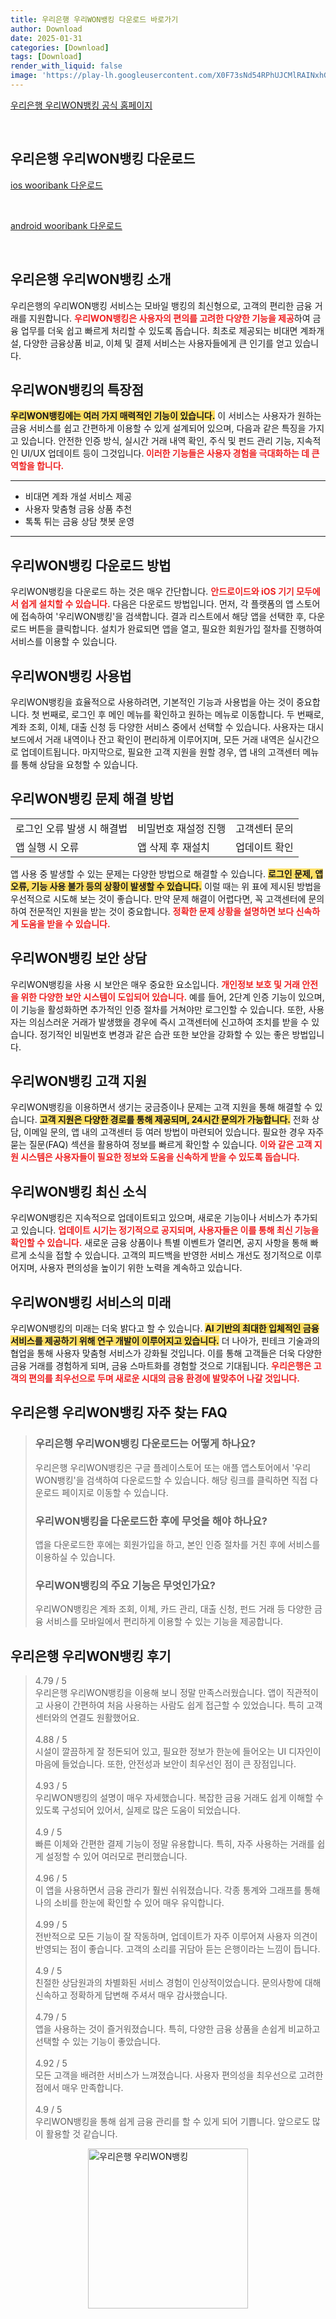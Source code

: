 ```yaml
---
title: 우리은행 우리WON뱅킹 다운로드 바로가기
author: Download
date: 2025-01-31
categories: [Download]
tags: [Download]
render_with_liquid: false
image: 'https://play-lh.googleusercontent.com/X0F73sNd54RPhUJCMlRAINxhGKxw18jkBgw4E5F6dIs_7pL5Geg0xWt5taQwisw47ok=s256-rw'
---
```

<p><a class='click-button' title='우리은행 우리WON뱅킹' href='https://www.wooribank.com/' rel='nofollow'>우리은행 우리WON뱅킹 공식 홈페이지</a></p><br>
<h2 id='우리은행 우리WON뱅킹_다운로드'>우리은행 우리WON뱅킹 다운로드</h2>
<p><a class="click-button ios" title="wooribank 다운로드" href="https://apps.apple.com/kr/app/%EC%9A%B0%EB%A6%ACwon%EB%B1%85%ED%82%B9/id1470181651" rel="nofollow">ios wooribank 다운로드</a></p><br>
<p><a class="click-button android" title="wooribank 다운로드" href="https://play.google.comhttps://play.google.com/store/apps/details?id=com.wooribank.smart.npib" rel="nofollow">android wooribank 다운로드</a></p><br>


<h2 id='우리은행_우리WON뱅킹_소개'>우리은행 우리WON뱅킹 소개</h2>

<p>우리은행의 우리WON뱅킹 서비스는 모바일 뱅킹의 최신형으로, 고객의 편리한 금융 거래를 지원합니다. <b><span style="color: #ee2323;">우리WON뱅킹은 사용자의 편의를 고려한 다양한 기능을 제공</span></b>하여 금융 업무를 더욱 쉽고 빠르게 처리할 수 있도록 돕습니다. 최초로 제공되는 비대면 계좌개설, 다양한 금융상품 비교, 이체 및 결제 서비스는 사용자들에게 큰 인기를 얻고 있습니다.</p>

<h2 id='우리WON뱅킹_특징'>우리WON뱅킹의 특장점</h2>

<p><b><span style="background-color: #ffe066;">우리WON뱅킹에는 여러 가지 매력적인 기능이 있습니다.</span></b> 이 서비스는 사용자가 원하는 금융 서비스를 쉽고 간편하게 이용할 수 있게 설계되어 있으며, 다음과 같은 특징을 가지고 있습니다. 안전한 인증 방식, 실시간 거래 내역 확인, 주식 및 펀드 관리 기능, 지속적인 UI/UX 업데이트 등이 그것입니다.<b><span style="color: #ee2323;"> 이러한 기능들은 사용자 경험을 극대화하는 데 큰 역할을 합니다.</span></b></p>

<hr />

<ul>
    <li>비대면 계좌 개설 서비스 제공</li>
    <li>사용자 맞춤형 금융 상품 추천</li>
    <li>톡톡 튀는 금융 상담 챗봇 운영</li>
</ul>

<hr />

<h2 id='우리WON뱅킹_다운로드_방법'>우리WON뱅킹 다운로드 방법</h2>

<p>우리WON뱅킹을 다운로드 하는 것은 매우 간단합니다. <b><span style="color: #ee2323;">안드로이드와 iOS 기기 모두에서 쉽게 설치할 수 있습니다.</span></b> 다음은 다운로드 방법입니다. 먼저, 각 플랫폼의 앱 스토어에 접속하여 '우리WON뱅킹'을 검색합니다. 결과 리스트에서 해당 앱을 선택한 후, 다운로드 버튼을 클릭합니다. 설치가 완료되면 앱을 열고, 필요한 회원가입 절차를 진행하여 서비스를 이용할 수 있습니다.</p>

<h2 id='우리WON뱅킹_사용법'>우리WON뱅킹 사용법</h2>

<p>우리WON뱅킹을 효율적으로 사용하려면, 기본적인 기능과 사용법을 아는 것이 중요합니다. 첫 번째로, 로그인 후 메인 메뉴를 확인하고 원하는 메뉴로 이동합니다. 두 번째로, 계좌 조회, 이체, 대출 신청 등 다양한 서비스 중에서 선택할 수 있습니다. 사용자는 대시보드에서 거래 내역이나 잔고 확인이 편리하게 이루어지며, 모든 거래 내역은 실시간으로 업데이트됩니다. 마지막으로, 필요한 고객 지원을 원할 경우, 앱 내의 고객센터 메뉴를 통해 상담을 요청할 수 있습니다.</p>

<h2 id='우리WON뱅킹_문제_해결'>우리WON뱅킹 문제 해결 방법</h2>

<table>
    <tr>
        <td>로그인 오류 발생 시 해결법</td>
        <td>비밀번호 재설정 진행</td>
        <td>고객센터 문의</td>
    </tr>
    <tr>
        <td>앱 실행 시 오류</td>
        <td>앱 삭제 후 재설치</td>
        <td>업데이트 확인</td>
    </tr>
</table>

<p>앱 사용 중 발생할 수 있는 문제는 다양한 방법으로 해결할 수 있습니다. <b><span style="background-color: #ffe066;">로그인 문제, 앱 오류, 기능 사용 불가 등의 상황이 발생할 수 있습니다.</span></b> 이럴 때는 위 표에 제시된 방법을 우선적으로 시도해 보는 것이 좋습니다. 만약 문제 해결이 어렵다면, 꼭 고객센터에 문의하여 전문적인 지원을 받는 것이 중요합니다. <b><span style="color: #ee2323;">정확한 문제 상황을 설명하면 보다 신속하게 도움을 받을 수 있습니다.</span></b></p>

<h2 id='우리WON뱅킹_보안_상담'>우리WON뱅킹 보안 상담</h2>

<p>우리WON뱅킹을 사용 시 보안은 매우 중요한 요소입니다. <b><span style="color: #ee2323;">개인정보 보호 및 거래 안전을 위한 다양한 보안 시스템이 도입되어 있습니다.</span></b> 예를 들어, 2단계 인증 기능이 있으며, 이 기능을 활성화하면 추가적인 인증 절차를 거쳐야만 로그인할 수 있습니다. 또한, 사용자는 의심스러운 거래가 발생했을 경우에 즉시 고객센터에 신고하여 조치를 받을 수 있습니다. 정기적인 비밀번호 변경과 같은 습관 또한 보안을 강화할 수 있는 좋은 방법입니다.</p>

<h2 id='우리WON뱅킹_고객_지원'>우리WON뱅킹 고객 지원</h2>

<p>우리WON뱅킹을 이용하면서 생기는 궁금증이나 문제는 고객 지원을 통해 해결할 수 있습니다. <b><span style="background-color: #ffe066;">고객 지원은 다양한 경로를 통해 제공되며, 24시간 문의가 가능합니다.</span></b> 전화 상담, 이메일 문의, 앱 내의 고객센터 등 여러 방법이 마련되어 있습니다. 필요한 경우 자주 묻는 질문(FAQ) 섹션을 활용하여 정보를 빠르게 확인할 수 있습니다. <b><span style="color: #ee2323;">이와 같은 고객 지원 시스템은 사용자들이 필요한 정보와 도움을 신속하게 받을 수 있도록 돕습니다.</span></b></p>

<h2 id='우리WON뱅킹_최신_소식'>우리WON뱅킹 최신 소식</h2>

<p>우리WON뱅킹은 지속적으로 업데이트되고 있으며, 새로운 기능이나 서비스가 추가되고 있습니다. <b><span style="color: #ee2323;">업데이트 시기는 정기적으로 공지되며, 사용자들은 이를 통해 최신 기능을 확인할 수 있습니다.</span></b> 새로운 금융 상품이나 특별 이벤트가 열리면, 공지 사항을 통해 빠르게 소식을 접할 수 있습니다. 고객의 피드백을 반영한 서비스 개선도 정기적으로 이루어지며, 사용자 편의성을 높이기 위한 노력을 계속하고 있습니다.</p>

<h2 id='우리WON뱅킹_서비스_미래'>우리WON뱅킹 서비스의 미래</h2>

<p>우리WON뱅킹의 미래는 더욱 밝다고 할 수 있습니다. <b><span style="background-color: #ffe066;">AI 기반의 최대한 입체적인 금융 서비스를 제공하기 위해 연구 개발이 이루어지고 있습니다.</span></b> 더 나아가, 핀테크 기술과의 협업을 통해 사용자 맞춤형 서비스가 강화될 것입니다. 이를 통해 고객들은 더욱 다양한 금융 거래를 경험하게 되며, 금융 스마트화를 경험할 것으로 기대됩니다. <b><span style="color: #ee2323;">우리은행은 고객의 편의를 최우선으로 두며 새로운 시대의 금융 환경에 발맞추어 나갈 것입니다.</span></b></p>


<h2 id='우리은행 우리WON뱅킹_자주_찾는_FAQ'>우리은행 우리WON뱅킹 자주 찾는 FAQ</h2>
<div itemscope="" itemtype="https://schema.org/FAQPage"> 
<blockquote> 
<div itemscope="" itemprop="mainEntity" itemtype="https://schema.org/Question"> 
<h3 itemprop="name">우리은행 우리WON뱅킹 다운로드는 어떻게 하나요?</h3> 
<div itemscope="" itemprop="acceptedAnswer" itemtype="https://schema.org/Answer"> 
<span itemprop="text"> 
<p>우리은행 우리WON뱅킹은 구글 플레이스토어 또는 애플 앱스토어에서 '우리WON뱅킹'을 검색하여 다운로드할 수 있습니다. 해당 링크를 클릭하면 직접 다운로드 페이지로 이동할 수 있습니다.</p> 
</span> 
</div> 
</div> 

<div itemscope="" itemprop="mainEntity" itemtype="https://schema.org/Question"> 
<h3 itemprop="name">우리WON뱅킹을 다운로드한 후에 무엇을 해야 하나요?</h3> 
<div itemscope="" itemprop="acceptedAnswer" itemtype="https://schema.org/Answer"> 
<span itemprop="text"> 
<p>앱을 다운로드한 후에는 회원가입을 하고, 본인 인증 절차를 거친 후에 서비스를 이용하실 수 있습니다. </p> 
</span> 
</div> 
</div> 

<div itemscope="" itemprop="mainEntity" itemtype="https://schema.org/Question"> 
<h3 itemprop="name">우리WON뱅킹의 주요 기능은 무엇인가요?</h3> 
<div itemscope="" itemprop="acceptedAnswer" itemtype="https://schema.org/Answer"> 
<span itemprop="text"> 
<p>우리WON뱅킹은 계좌 조회, 이체, 카드 관리, 대출 신청, 펀드 거래 등 다양한 금융 서비스를 모바일에서 편리하게 이용할 수 있는 기능을 제공합니다.</p> 
</span> 
</div> 
</div> 
</blockquote> 
</div>
<h2 id='우리은행 우리WON뱅킹_후기'>우리은행 우리WON뱅킹 후기</h2>
<div itemscope itemtype="https://schema.org/Product">
  <blockquote>
  <div itemprop="review" itemscope itemtype="https://schema.org/Review">
      <div itemprop="reviewRating" itemscope itemtype="https://schema.org/Rating"> <span itemprop="ratingValue">4.79</span> / <span itemprop="bestRating">5</span> </div>
      <span itemprop="reviewBody">우리은행 우리WON뱅킹을 이용해 보니 정말 만족스러웠습니다. 앱이 직관적이고 사용이 간편하여 처음 사용하는 사람도 쉽게 접근할 수 있었습니다. 특히 고객센터와의 연결도 원활했어요.</span>
  </div>
  <br>
  <div itemprop="review" itemscope itemtype="https://schema.org/Review">
      <div itemprop="reviewRating" itemscope itemtype="schema.org/Rating"> <span itemprop="ratingValue">4.88</span> / <span itemprop="bestRating">5</span> </div>
      <span itemprop="reviewBody">시설이 깔끔하게 잘 정돈되어 있고, 필요한 정보가 한눈에 들어오는 UI 디자인이 마음에 들었습니다. 또한, 안전성과 보안이 최우선인 점이 큰 장점입니다.</span>
  </div>
  <br>
  <div itemprop="review" itemscope itemtype="https://schema.org/Review">
      <div itemprop="reviewRating" itemscope itemtype="https://schema.org/Rating"> <span itemprop="ratingValue">4.93</span> / <span itemprop="bestRating">5</span> </div>
      <span itemprop="reviewBody">우리WON뱅킹의 설명이 매우 자세했습니다. 복잡한 금융 거래도 쉽게 이해할 수 있도록 구성되어 있어서, 실제로 많은 도움이 되었습니다.</span>
  </div>
  <br>
  <div itemprop="review" itemscope itemtype="https://schema.org/Review">
      <div itemprop="reviewRating" itemscope itemtype="https://schema.org/Rating"> <span itemprop="ratingValue">4.9</span> / <span itemprop="bestRating">5</span> </div>
      <span itemprop="reviewBody">빠른 이체와 간편한 결제 기능이 정말 유용합니다. 특히, 자주 사용하는 거래를 쉽게 설정할 수 있어 여러모로 편리했습니다.</span>
  </div>
  <br>
  <div itemprop="review" itemscope itemtype="https://schema.org/Review">
      <div itemprop="reviewRating" itemscope itemtype="https://schema.org/Rating"> <span itemprop="ratingValue">4.96</span> / <span itemprop="bestRating">5</span> </div>
      <span itemprop="reviewBody">이 앱을 사용하면서 금융 관리가 훨씬 쉬워졌습니다. 각종 통계와 그래프를 통해 나의 소비를 한눈에 확인할 수 있어 매우 유익합니다.</span>
  </div>
  <br>
  <div itemprop="review" itemscope itemtype="https://schema.org/Review">
      <div itemprop="reviewRating" itemscope itemtype="https://schema.org/Rating"> <span itemprop="ratingValue">4.99</span> / <span itemprop="bestRating">5</span> </div>
      <span itemprop="reviewBody">전반적으로 모든 기능이 잘 작동하며, 업데이트가 자주 이루어져 사용자 의견이 반영되는 점이 좋습니다. 고객의 소리를 귀담아 듣는 은행이라는 느낌이 듭니다.</span>
  </div>
  <br>
  <div itemprop="review" itemscope itemtype="https://schema.org/Review">
      <div itemprop="reviewRating" itemscope itemtype="https://schema.org/Rating"> <span itemprop="ratingValue">4.9</span> / <span itemprop="bestRating">5</span> </div>
      <span itemprop="reviewBody">친절한 상담원과의 차별화된 서비스 경험이 인상적이었습니다. 문의사항에 대해 신속하고 정확하게 답변해 주셔서 매우 감사했습니다.</span>
  </div>
  <br>
  <div itemprop="review" itemscope itemtype="https://schema.org/Review">
      <div itemprop="reviewRating" itemscope itemtype="https://schema.org/Rating"> <span itemprop="ratingValue">4.79</span> / <span itemprop="bestRating">5</span> </div>
      <span itemprop="reviewBody">앱을 사용하는 것이 즐거워졌습니다. 특히, 다양한 금융 상품을 손쉽게 비교하고 선택할 수 있는 기능이 좋았습니다.</span>
  </div>
  <br>
  <div itemprop="review" itemscope itemtype="https://schema.org/Review">
      <div itemprop="reviewRating" itemscope itemtype="https://schema.org/Rating"> <span itemprop="ratingValue">4.92</span> / <span itemprop="bestRating">5</span> </div>
      <span itemprop="reviewBody">모든 고객을 배려한 서비스가 느껴졌습니다. 사용자 편의성을 최우선으로 고려한 점에서 매우 만족합니다.</span>
  </div>
  <br>
  <div itemprop="review" itemscope itemtype="https://schema.org/Review">
      <div itemprop="reviewRating" itemscope itemtype="https://schema.org/Rating"> <span itemprop="ratingValue">4.9</span> / <span itemprop="bestRating">5</span> </div>
      <span itemprop="reviewBody">우리WON뱅킹을 통해 쉽게 금융 관리를 할 수 있게 되어 기쁩니다. 앞으로도 많이 활용할 것 같습니다.</span>
  </div>
  </blockquote>
</div>
<figure class="image" style="display: flex; justify-content: center; align-items: center; margin: 0;"><img src="https://play-lh.googleusercontent.com/X0F73sNd54RPhUJCMlRAINxhGKxw18jkBgw4E5F6dIs_7pL5Geg0xWt5taQwisw47ok=s256-rw" alt="우리은행 우리WON뱅킹" width="256" height="256" style="max-width: 100%; height: auto;"></figure>